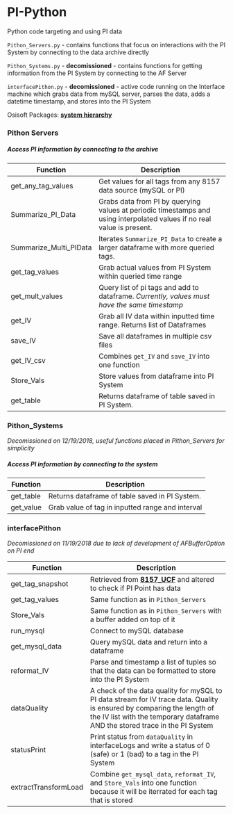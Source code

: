 # PI-Python
Python code targeting and using PI data

`Pithon_Servers.py` - contains functions that focus on interactions with the PI System by connecting to the data archive directly

`Pithon_Systems.py` - **decomissioned** - contains functions for getting information from the PI System by connecting to the AF Server

`interfacePithon.py` - **decomissioned** - active code running on the Interface machine which grabs data from mySQL server, parses the data, adds a datetime timestamp, and stores into the PI System

Osisoft Packages: __[system hierarchy](https://techsupport.osisoft.com/Documentation/PI-AF-SDK/html/eb961f37-282a-43d2-8f8c-f19ce07d9fa8.htm)__

### Pithon Servers
##### Access PI information by connecting to the archive
| Function | Description |
| ------ | ----------- | 
| get_any_tag_values | Get values for all tags from any 8157 data source (mySQL or PI) | 
| Summarize_PI_Data   | Grabs data from PI by querying values at periodic timestamps and using interpolated values if no real value is present. | 
| Summarize_Multi_PIData | Iterates `Summarize_PI_Data` to create a larger dataframe with more queried tags. | 
| get_tag_values  | Grab actual values from PI System within queried time range | 
| get_mult_values  | Query list of pi tags and add to dataframe. *Currently, values must have the same timestamp* | |  
| get_IV  | Grab all IV data within inputted time range. Returns list of Dataframes | |  
| save_IV  | Save all dataframes in multiple csv files | | 
| get_IV_csv  | Combines `get_IV` and `save_IV` into one function| | 
| Store_Vals  | Store values from dataframe into PI System| | 
| get_table   | Returns dataframe of table saved in PI System. |


### Pithon_Systems
*Decomissioned on 12/19/2018, useful functions placed in Pithon_Servers for simplicity*
##### Access PI information by connecting to the system 
| Function | Description |
| ------ | ----------- |
| get_table   | Returns dataframe of table saved in PI System. |
| get_value | Grab value of tag in inputted range and interval |

### interfacePithon 
*Decomissioned on 11/19/2018 due to lack of development of AFBufferOption on PI end*

| Function | Description |
| ------ | ----------- |
| get_tag_snapshot   | Retrieved from __[8157_UCF](https://github.com/8157-UCF-JWW/8157UCF/blob/master/P_Functions/Pithon_functions.py)__ and altered to check if PI Point has data  |
| get_tag_values | Same function as in `Pithon_Servers` |
| Store_Vals | Same function as in `Pithon_Servers` with a buffer added on top of it|
| run_mysql | Connect to mySQL database|
| get_mysql_data | Query mySQL data and return into a dataframe|
| reformat_IV | Parse and timestamp a list of tuples so that the data can be formatted to store into the PI System |
| dataQuality | A check of the data quality for mySQL to PI data stream for IV trace data.  Quality is ensured by comparing the length of the IV list with the temporary dataframe AND the stored trace in the PI System  |
| statusPrint | Print status from `dataQuality` in interfaceLogs and write a status of 0 (safe) or 1 (bad) to a tag in the PI System |
| extractTransformLoad | Combine `get_mysql_data`, `reformat_IV`, and `Store_Vals` into one function because it will be iterrated for each tag that is stored |



